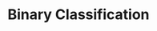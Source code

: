 ---
title: "Binary Classification"

categories: ['']

tags: ['Binary', 'Classification']

arabic: ['التصنيف الثنائي']

publishers: ['معجم مصطلحات التعلم الآلي والتعلم العميق وعلم البيانات']

types: "word"

slug: ""
---